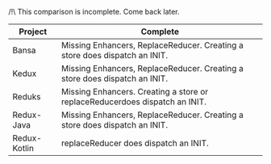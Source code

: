  /!\ This comparison is incomplete. Come back later. 


| Project      | Complete                                                                        |
|--------------|---------------------------------------------------------------------------------|
| Bansa        | Missing Enhancers, ReplaceReducer. Creating a store does dispatch an INIT.      |
| Kedux        | Missing Enhancers, ReplaceReducer. Creating a store does dispatch an INIT.      |
| Reduks       | Missing Enhancers. Creating a store or replaceReducerdoes dispatch an INIT.     |
| Redux-Java   | Missing Enhancers, ReplaceReducer. Creating a store does dispatch an INIT.      |
| Redux-Kotlin | replaceReducer does dispatch an INIT.                                           |